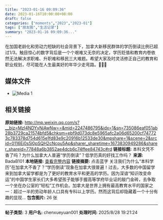 ```yaml
---
title: "2023-01-16 09:09:36"
date: 2023-01-16T10:00:00+08:00
draft: false
categories: ["moments","2023","2023-01"]
tags: ["朋友圈","生活记录"]
summary: "2023-01-16 09:09:36..."
---
```


在加国老龄化和劳动力短缺的社会背景下，加拿大新移民群体的学历倒读比例已超过1/3。触目惊心的数字背后是一个个艰难又无奈的决定，学历贬值和教育内卷依然无法解决求职难、升职难和移民三大难题。希望大家及时灵活修正自己的教育和职业规划，尽可能在人生最美好的年华少走弯路。💪💪💪

## 媒体文件

- ![Media 1](/Moments/photos/2023-01-16/202301160909360.jpg)

## 相关链接

**原始链接:** http://mp.weixin.qq.com/s?__biz=MzI4NDYyNjAwNw==&mid=2247486795&idx=1&sn=735086eaf051ab28b3729ca21574bfd5&chksm=ebf9d073dc8e5965afc2a06d65200cf747723c783378d754d615e1fd83e9c20916b12533de30&mpshare=1&scene=2&srcid=0116Ej0s5l0pSQH2cNcpu5Ap&sharer_sharetime=1673830949286&sharer_shareid=77848a6b3852ae4dcb6c74ffee84743c#rd
**链接标题:** 本科文凭不香了吗？为什么加拿大人普遍“学历倒读”？低学历真的好找工作吗？
**来源:** BadaB101
**本地链接:** [查看完整内容](/link_content/2023/01/2023-01-16/link_content/)
**链接摘要:** 点击蓝字 关注我们为什么“本科学历”在加拿大不香了？“学历倒读”现象在加拿大很普遍！过去，大多数的中国留学来到加拿大留学都是为了更好的教育水平和更高的学历。因为深谙“知识改变命运”的中国学生家长们大多希望孩子能够手握高等学府毕业证的敲门金砖，去争取一个坐在办公室的“轻松”工作机会。加拿大是世界上拥有最高教育水平的国家之一：超过一半的劳动年龄人口具有专科以上学历。然而这背后却隐藏着一个十分有趣的显现...
**包含图片:** 26 张

---

**帖子类型:** 3
**用户名:** chenxueyuan001
**处理时间:** 2025/8/28 19:21:24
